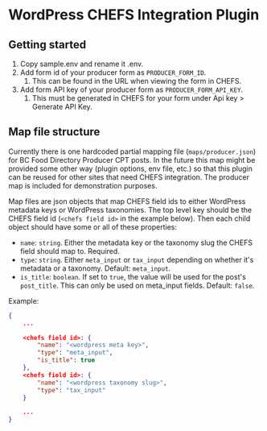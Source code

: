 # WordPress CHEFS Integration Plugin

## Getting started

1. Copy sample.env and rename it .env.
2. Add form id of your producer form as `PRODUCER_FORM_ID`.
   1. This can be found in the URL when viewing the form in CHEFS.
3. Add form API key of your producer form as `PRODUCER_FORM_API_KEY`.
   1. This must be generated in CHEFS for your form under Api key > Generate API Key.

## Map file structure

Currently there is one hardcoded partial mapping file (`maps/producer.json`) for BC Food Directory Producer CPT posts. In the future this map might be provided some other way (plugin options, env file, etc.) so that this plugin can be reused for other sites that need CHEFS integration. The producer map is included for demonstration purposes.

Map files are json objects that map CHEFS field ids to either WordPress metadata keys or WordPress taxonomies. The top level key should be the CHEFS field id (`<chefs field id>` in the example below). Then each child object should have some or all of these properties:

- `name`: `string`. Either the metadata key or the taxonomy slug the CHEFS field should map to. Required.
- `type`: `string`. Either `meta_input` or `tax_input` depending on whether it's metadata or a taxonomy. Default: `meta_input`.
- `is_title`: `boolean`. If set to `true`, the value will be used for the post's `post_title`. This can only be used on meta_input fields. Default: `false`.

Example:
```JSON
{
    ...

    <chefs field id>: {
        "name": "<wordpress meta key>",
        "type": "meta_input",
        "is_title": true
    },
    <chefs field id>: {
        "name": "<wordpress taxonomy slug>",
        "type": "tax_input"
    }

    ...
}
```
